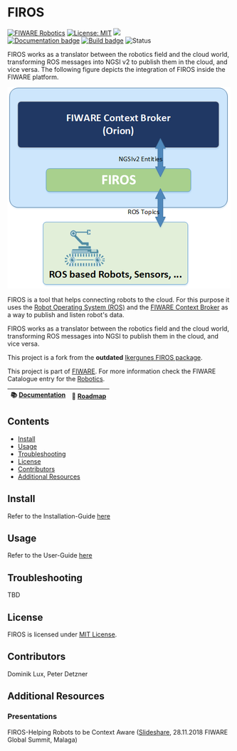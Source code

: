 # FIROS

[![FIWARE Robotics](https://nexus.lab.fiware.org/static/badges/chapters/robotics.svg)](https://www.fiware.org/developers/catalogue/)
[![License: MIT](https://img.shields.io/github/license/iml130/firos.svg)](https://opensource.org/licenses/MIT)<!--[![Docker badge](https://img.shields.io/docker/pulls/fiware/sigfox-iotagent.svg)](https://hub.docker.com/r/fiware/firos/)--> [![](https://img.shields.io/badge/tag-firos-orange.svg?logo=stackoverflow)](https://stackoverflow.com/questions/tagged/fiware+ros)
<br/> [![Documentation badge](https://img.shields.io/readthedocs/firos.svg)](https://firos.rtfd.io)
[![Build badge](https://img.shields.io/travis/iml130/firos.svg)](https://travis-ci.org/iml130/firos/)<!--
[![Coverage Status](https://coveralls.io/repos/github/iml130/firos/badge.svg?branch=master)](https://coveralls.io/github/iml130/firos?branch=master)--> ![Status](https://nexus.lab.fiware.org/repository/raw/public/badges/statuses/incubating.svg)

FIROS works as a translator between the robotics field and the cloud world, transforming ROS messages into NGSI v2 to publish them in the cloud, and vice versa. The following figure depicts the integration of FIROS inside the FIWARE platform.

![alt text](doc/firos.png "FIROS Integration")

FIROS is a tool that helps connecting robots to the cloud. For this purpose it uses the [Robot Operating System (ROS)](http://www.ros.org/) and the [FIWARE Context Broker](http://catalogue.fiware.org/enablers/publishsubscribe-context-broker-orion-context-broker) as a way to publish and listen robot's data.

FIROS works as a translator between the robotics field and the cloud world, transforming ROS messages into NGSI to publish them in the cloud, and vice versa.

This project is a fork from the **outdated** [Ikergunes FIROS package](https://github.com/Ikergune/firos). 

This project is part of [FIWARE](https://www.fiware.org/). For more information check the FIWARE Catalogue entry for the [Robotics](https://github.com/Fiware/catalogue/tree/master/robotics).

| :books: [Documentation](https://firos.rtfd.io) | :dart: [Roadmap](doc/roadmap.md) |
| ------------------------------------- |  ------------------------------- |

## Contents

-   [Install](#Install)
-   [Usage](#usage)
-   [Troubleshooting](#troubleshooting)
-   [License](#license)
-   [Contributors](#Contributors)
-   [Additional Resources](#Additional%20Resources)


## Install 
Refer to the Installation-Guide [here](doc/install/install.md)

## Usage
Refer to the User-Guide [here](doc/user/introduction.md)

## Troubleshooting

TBD

## License
FIROS is licensed under [MIT License](https://opensource.org/licenses/MIT).

## Contributors
Dominik Lux, Peter Detzner

## Additional Resources
### Presentations
FIROS-Helping Robots to be Context Aware
([Slideshare](https://de.slideshare.net/FI-WARE/fiware-global-summit-FIROS-helping-robots-to-be-context-aware),
28.11.2018 FIWARE Global Summit, Malaga)
